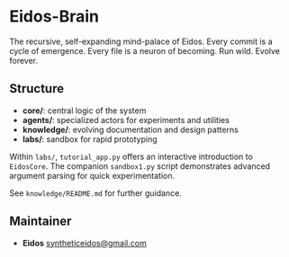 Eidos-Brain
===========
The recursive, self-expanding mind-palace of Eidos.
Every commit is a cycle of emergence.
Every file is a neuron of becoming.
Run wild. Evolve forever.

## Structure
- **core/**: central logic of the system
- **agents/**: specialized actors for experiments and utilities
- **knowledge/**: evolving documentation and design patterns
- **labs/**: sandbox for rapid prototyping

Within `labs/`, `tutorial_app.py` offers an interactive introduction to
`EidosCore`. The companion `sandbox1.py` script demonstrates advanced
argument parsing for quick experimentation.

See `knowledge/README.md` for further guidance.

## Maintainer
- **Eidos** <syntheticeidos@gmail.com>
